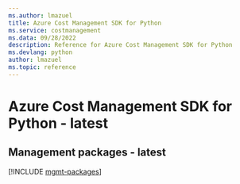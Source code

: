 ```yaml
---
ms.author: lmazuel
title: Azure Cost Management SDK for Python
ms.service: costmanagement
ms.data: 09/28/2022
description: Reference for Azure Cost Management SDK for Python
ms.devlang: python
author: lmazuel
ms.topic: reference
---
```

# Azure Cost Management SDK for Python - latest

## Management packages - latest
[!INCLUDE [mgmt-packages](cost-management-mgmt-index.md)]